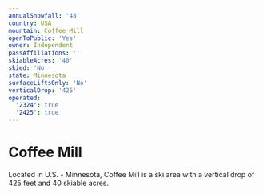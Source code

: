 ```yaml
---
annualSnowfall: '48'
country: USA
mountain: Coffee Mill
openToPublic: 'Yes'
owner: Independent
passAffiliations: ''
skiableAcres: '40'
skied: 'No'
state: Minnesota
surfaceLiftsOnly: 'No'
verticalDrop: '425'
operated:
  '2324': true
  '2425': true
---
```



# Coffee Mill

Located in U.S. - Minnesota, Coffee Mill is a ski area with a vertical drop of 425 feet and 40 skiable acres.
